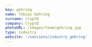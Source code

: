 ```yaml
---
key: gehring
name: Tobias Gehring
surname: cryptQ
company: CryptQ
photoURL: /images/team/gehring.jpg
type: industry
website: '/sessions/industry_gehring'
---
```


